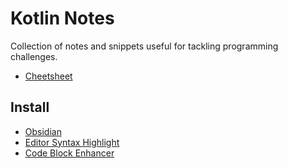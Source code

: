# Kotlin Notes

Collection of notes and snippets useful for tackling programming challenges.

- [Cheetsheet](cheatsheet.md)

## Install

- [Obsidian](https://obsidian.md/)
- [Editor Syntax Highlight](https://github.com/deathau/cm-editor-syntax-highlight-obsidian)
- [Code Block Enhancer](https://github.com/nyable/obsidian-code-block-enhancer)
